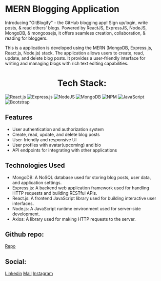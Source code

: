 # MERN Blogging Application

Introducing "GitBlogify" - the GitHub blogging app! Sign up/login, write posts, & read others' blogs. Powered by ReactJS, ExpressJS, NodeJS, MongoDB, & mongoosejs, it offers seamless creation, collaboration, & reading for bloggers.

This is a application is developed using the MERN (MongoDB, Express.js, React.js, Node.js) stack. The application allows users to create, read, update, and delete blog posts. It provides a user-friendly interface for writing and managing blogs with rich text editing capabilities.

<h1 align="center"> Tech Stack: </h1>

![React.js](https://img.shields.io/badge/react-%2320232a.svg?style=for-the-badge&logo=react&logoColor=%2361DAFB) ![Express.js](https://img.shields.io/badge/express.js-%23404d59.svg?style=for-the-badge&logo=express&logoColor=%2361DAFB) ![NodeJS](https://img.shields.io/badge/node.js-6DA55F?style=for-the-badge&logo=node.js&logoColor=white)  ![MongoDB](https://img.shields.io/badge/MongoDB-%234ea94b.svg?style=for-the-badge&logo=mongodb&logoColor=white) ![NPM](https://img.shields.io/badge/NPM-%23000000.svg?style=for-the-badge&logo=npm&logoColor=white) ![JavaScript](https://img.shields.io/badge/javascript-%23323330.svg?style=for-the-badge&logo=javascript&logoColor=%23F7DF1E) ![Bootstrap](https://img.shields.io/badge/bootstrap-%23563D7C.svg?style=for-the-badge&logo=bootstrap&logoColor=white)

## Features

- User authentication and authorization system
- Create, read, update, and delete blog posts
- User-friendly and responsive UI
- User profiles with avatar(upcoming) and bio
- API endpoints for integrating with other applications

## Technologies Used

- MongoDB: A NoSQL database used for storing blog posts, user data, and application settings.
- Express.js: A backend web application framework used for handling HTTP requests and building RESTful APIs.
- React.js: A frontend JavaScript library used for building interactive user interfaces.
- Node.js: A JavaScript runtime environment used for server-side development.
- Axios: A library used for making HTTP requests to the server.

## Github repo: 
[Repo](https://github.com/anmol111pal/blog-application)

## Social:
[Linkedin](https://www.linkedin.com/in/anmol-pal/)
[Mail](mailto:anmol111pal@gmail.com)
[Instagram](https://www.instagram.com/_anmolpal_/)
